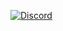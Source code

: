 [![Discord](https://img.shields.io/discord/1220730579977244673?style=for-the-badge&logo=discord&logoColor=blue&label=Discord-Support%20Server&labelColor=white&color=blue)](https://discord.gg/JVMRBNnChm)
